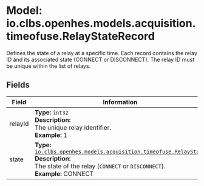# Model: io.clbs.openhes.models.acquisition.timeofuse.RelayStateRecord

Defines the state of a relay at a specific time.
 Each record contains the relay ID and its associated state (CONNECT or DISCONNECT).
 The relay ID must be unique within the list of relays.

## Fields

| Field | Information |
| --- | --- |
| relayId | <b>Type:</b> `int32`<br><b>Description:</b><br>The unique relay identifier.<br><b>Example:</b> 1 |
| state | <b>Type:</b> [`io.clbs.openhes.models.acquisition.timeofuse.RelayState`](enum-io-clbs-openhes-models-acquisition-timeofuse-relaystate.md)<br><b>Description:</b><br>The state of the relay (`CONNECT` or `DISCONNECT`).<br><b>Example:</b> CONNECT |

